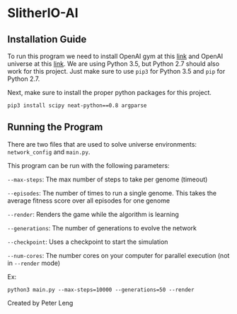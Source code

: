 # SlitherIO-AI
## Installation Guide
To run this program we need to install OpenAI gym at this [link](https://github.com/openai/gym) and OpenAI universe at this [link](https://github.com/openai/universe). We are using Python 3.5, but Python 2.7 should also work for this project. Just make sure to use `pip3` for Python 3.5 and `pip` for Python 2.7.

Next, make sure to install the proper python packages for this project.
```shell
pip3 install scipy neat-python==0.8 argparse
```

## Running the Program

There are two files that are used to solve universe environments: `network_config` and `main.py`. 

This program can be run with the following parameters:

`--max-steps`: The max number of steps to take per genome (timeout)

`--episodes`: The number of times to run a single genome. This takes the average fitness score over all episodes for one genome

`--render`: Renders the game while the algorithm is learning

`--generations`: The number of generations to evolve the network

`--checkpoint`: Uses a checkpoint to start the simulation

`--num-cores`: The number cores on your computer for parallel execution (not in `--render` mode)

Ex: 
```shell
python3 main.py --max-steps=10000 --generations=50 --render
```
Created by Peter Leng
